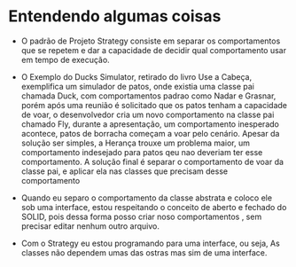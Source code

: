 # Entendendo algumas coisas

* O padrão de Projeto Strategy consiste em separar os comportamentos que se repetem e dar a capacidade de decidir qual comportamento usar em tempo de execução.

* O Exemplo do Ducks Simulator, retirado do livro Use a Cabeça, exemplifica um simulador de patos, onde existia uma classe pai chamada Duck, com comportamentos padrao como Nadar e Grasnar, porém após uma reunião é solicitado que os patos tenham a capacidade de voar, o desenvolvedor cria um novo comportamento na classe pai chamado Fly, durante a apresentação, um comportamento inesperado acontece, patos de borracha começam a voar pelo cenário. Apesar da solução ser simples, a Herança trouxe um problema maior, um comportamento indesejado para patos qeu nao deveriam ter esse comportamento. A solução final é separar o comportamento de voar da classe pai, e aplicar ela nas classes que precisam desse comportamento

* Quando eu separo o comportamento da classe abstrata e coloco ele sob uma interface, estou respeitando o conceito de aberto e fechado do SOLID, pois dessa forma posso criar noso comportamentos , sem precisar editar nenhum outro arquivo.

* Com o Strategy eu estou programando para uma interface, ou seja, As classes não dependem umas das ostras mas sim de uma interface.